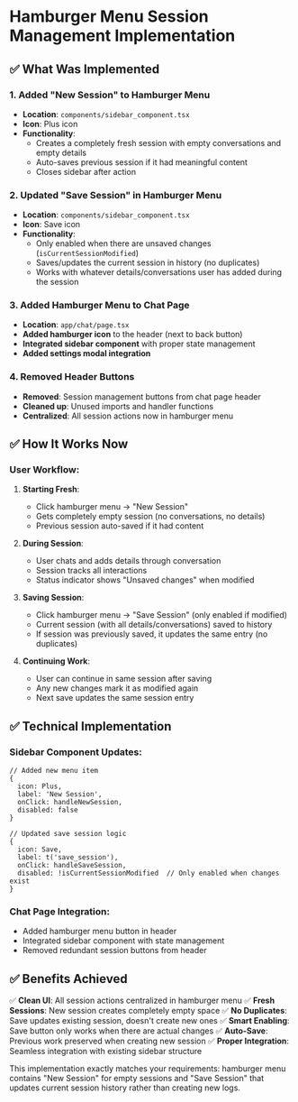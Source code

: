 # Hamburger Menu Session Management Implementation

## ✅ What Was Implemented

### **1. Added "New Session" to Hamburger Menu**
- **Location**: `components/sidebar_component.tsx`
- **Icon**: Plus icon
- **Functionality**: 
  - Creates a completely fresh session with empty conversations and empty details
  - Auto-saves previous session if it had meaningful content
  - Closes sidebar after action

### **2. Updated "Save Session" in Hamburger Menu**
- **Location**: `components/sidebar_component.tsx` 
- **Icon**: Save icon
- **Functionality**:
  - Only enabled when there are unsaved changes (`isCurrentSessionModified`)
  - Saves/updates the current session in history (no duplicates)
  - Works with whatever details/conversations user has added during the session

### **3. Added Hamburger Menu to Chat Page**
- **Location**: `app/chat/page.tsx`
- **Added hamburger icon** to the header (next to back button)
- **Integrated sidebar component** with proper state management
- **Added settings modal integration**

### **4. Removed Header Buttons**
- **Removed**: Session management buttons from chat page header
- **Cleaned up**: Unused imports and handler functions
- **Centralized**: All session actions now in hamburger menu

## ✅ How It Works Now

### **User Workflow**:

1. **Starting Fresh**:
   - Click hamburger menu → "New Session"
   - Gets completely empty session (no conversations, no details)
   - Previous session auto-saved if it had content

2. **During Session**:
   - User chats and adds details through conversation
   - Session tracks all interactions
   - Status indicator shows "Unsaved changes" when modified

3. **Saving Session**:
   - Click hamburger menu → "Save Session" (only enabled if modified)
   - Current session (with all details/conversations) saved to history
   - If session was previously saved, it updates the same entry (no duplicates)

4. **Continuing Work**:
   - User can continue in same session after saving
   - Any new changes mark it as modified again
   - Next save updates the same session entry

## ✅ Technical Implementation

### **Sidebar Component Updates**:
```tsx
// Added new menu item
{
  icon: Plus,
  label: 'New Session',
  onClick: handleNewSession,
  disabled: false
}

// Updated save session logic
{
  icon: Save,
  label: t('save_session'),
  onClick: handleSaveSession,
  disabled: !isCurrentSessionModified  // Only enabled when changes exist
}
```

### **Chat Page Integration**:
- Added hamburger menu button in header
- Integrated sidebar component with state management
- Removed redundant session buttons from header

## ✅ Benefits Achieved

✅ **Clean UI**: All session actions centralized in hamburger menu
✅ **Fresh Sessions**: New session creates completely empty space
✅ **No Duplicates**: Save updates existing session, doesn't create new ones
✅ **Smart Enabling**: Save button only works when there are actual changes
✅ **Auto-Save**: Previous work preserved when creating new session
✅ **Proper Integration**: Seamless integration with existing sidebar structure

This implementation exactly matches your requirements: hamburger menu contains "New Session" for empty sessions and "Save Session" that updates current session history rather than creating new logs.
